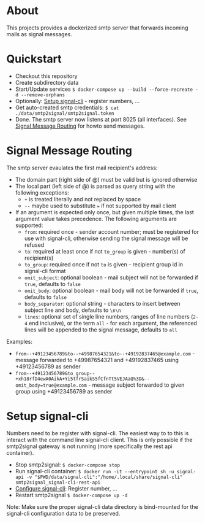 # About
This projects provides a dockerized smtp server that forwards incoming mails as signal messages.

# Quickstart
- Checkout this repository
- Create subdirectory data
- Start/Update services `$ docker-compose up --build --force-recreate -d --remove-orphans`
- Optionally: [Setup signal-cli](#setup-signal-cli) - register numbers, ...
- Get auto-created smtp credentials: `$ cat ./data/smtp2signal/smtp2signal.token`
- Done. The smtp server now listens at port 8025 (all interfaces). See [Signal Message Routing](#signal-message-routing) for howto send messages.

# Signal Message Routing
The smtp server evaulates the first mail recipient's address:
- The domain part (right side of @) must be valid but is ignored otherwise
- The local part (left side of @) is parsed as query string with the following exceptions:
  * `+` is treated literally and not replaced by space
  * `--` maybe used to substitute `=` if not supported by mail client
- If an argument is expected only once, but given multiple times, the last argument value takes precedence. The following arguments are supported:
  * `from`: required once - sender account number; must be registered for use with signal-cli, otherwise sending the signal message will be refused
  * `to`:  required at least once if not `to_group` is given - number(s) of recipient(s)
  * `to_group`: required once if not `to` is given - recipient group id in signal-cli format
  * `omit_subject`: optional boolean - mail subject will not be forwarded if `true`, defaults to `false`
  * `omit_body`: optional boolean - mail body will not be forwarded if `true`, defaults to `false`
  * `body_separator`: optional string - characters to insert between subject line and body, defaults to `\n\n`
  * `lines`: optional set of single line numbers, ranges of line numbers (`2-4` end inclusive), or the term `all` - for each argument, the referenced lines will be appended to the signal message, defaults to `all`

Examples:
 - `from--+49123456789&to--+49987654321&to--+49192837465@example.com` - message forwarded to +49987654321 and +49192837465 using +49123456789 as sender
 - `from--+49123456789&to_group--+xh18rfD4ewA0AikA+Yi5tfrSaikS5fCfnTt5VEJAaQ%3D&--omit_body=true@example.com` - message subject forwarded to given group using +49123456789 as sender

# Setup signal-cli
Numbers need to be register with signal-cli. The easiest way to to this is interact with the command line signal-cli client. This is only possible if the smtp2signal gateway is not running (more specifically the rest api container).

- Stop smtp2signal: `$ docker-compose stop`
- Run signal-cli container: `$ docker run -it --entrypoint sh -u signal-api -v "$PWD/data/signal-cli":"/home/.local/share/signal-cli" smtp2signal_signal-cli-rest-api`
- [Configure signal-cli](https://github.com/AsamK/signal-cli#usage): Register number, ...
- Restart smtp2signal `$ docker-compose up -d`

Note: Make sure the proper signal-cli data directory is bind-mounted for the signal-cli configuration data to be preserved.
